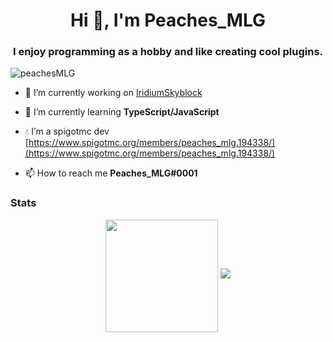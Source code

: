 <h1 align="center">Hi 👋, I'm Peaches_MLG</h1>
<h3 align="center">I enjoy programming as a hobby and like creating cool plugins.</h3>

<p align="left"> <img src="https://komarev.com/ghpvc/?username=peachesMLG" alt="peachesMLG" /> </p>

- 🔭 I’m currently working on [IridiumSkyblock](https://github.com/Iridium-Development/IridiumSkyblock)

- 🌱 I’m currently learning **TypeScript/JavaScript**

- 💧 I’m a spigotmc dev [https://www.spigotmc.org/members/peaches_mlg.194338/](https://www.spigotmc.org/members/peaches_mlg.194338/)

- 📫 How to reach me **Peaches_MLG#0001**

### Stats
<div align="center">  
<img align="center" height="180em" src="https://github-readme-stats-eight-theta.vercel.app/api?username=PeachesMLG&show_icons=true&theme=algolia&include_all_commits=true&count_private=true"/>
<img src="https://github-readme-stats-eight-theta.vercel.app/api/top-langs/?username=PeachesMLG&layout=compact&langs_count=8&theme=algolia">
</div>
